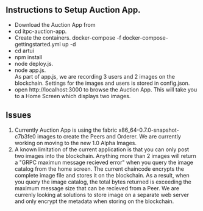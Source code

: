 ## Instructions to Setup Auction App.
*  Download the Auction App from <URL>
*  cd itpc-auction-app.
*  Create the containers.
     docker-compose -f docker-compose-gettingstarted.yml up -d
*  cd artui
*  npm install
*  node deploy.js.
*  node app.js.   
    As part of app.js, we are recording 3 users and 2 images on the blockchain. Settings for the images and users is stored in config.json.
*  open http://localhost:3000 to browse the Auction App. This will take you to a Home Screen which displays two images.


## Issues

1. Currently Auction App is using the fabric x86_64-0.7.0-snapshot-c7b3fe0 images to create the Peers and Orderer. We are currently working on moving to the new 1.0 Alpha Images.
2. A known limitation of the current application is that you can only post two images into the blockchain. Anything more than 2 images will return a "GRPC maximun message recieved error" when you query the image catalog from the home screen. The current chaincode encrypts the complete image file and stores it on the blockchain. As a result, when you query the image catalog, the total bytes returned is exceeding the maximum message size that can be recieved from a Peer. We are currenly looking at solutions to store image on a separate web server and only encrypt the metadata when storing on the blockchain.

